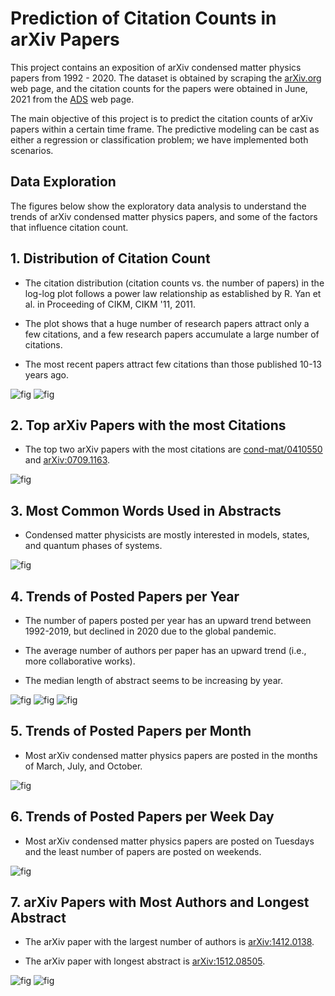 # Prediction of Citation Counts in arXiv Papers
This project contains an exposition of arXiv condensed matter physics papers from 1992 - 2020. The dataset is obtained by scraping the [arXiv.org](https://arxiv.org) web page, and the citation counts for the papers were obtained in June, 2021 from the [ADS](https://ui.adsabs.harvard.edu) web page. 

The main objective of this project is to predict the citation counts of arXiv papers within a certain time frame. The predictive modeling can be cast as either a regression or classification problem; we have implemented both scenarios.

## Data Exploration

The figures below show the exploratory data analysis to understand the trends of arXiv condensed matter physics papers, and some of the factors that influence citation count. 

## 1. Distribution of Citation Count

 - The citation distribution (citation counts vs. the number of papers) in the log-log plot follows a power law relationship as established by R. Yan et al. in Proceeding of CIKM, CIKM '11, 2011.
 
 - The plot shows that a huge number of research papers attract only a few citations, and a few research papers accumulate a large number of citations.
 
 - The most recent papers attract few citations than those published 10-13 years ago.

![fig](images/fig5a.png)
![fig](images/fig5c.png)

## 2. Top arXiv Papers with the most Citations

- The top two arXiv papers with the most citations are [cond-mat/0410550](https://arxiv.org/abs/cond-mat/0410550) and [arXiv:0709.1163](https://arxiv.org/abs/0709.1163).

![fig](images/fig5d.png)

## 3. Most Common Words Used in Abstracts

- Condensed matter physicists are mostly interested in models, states, and quantum phases of systems.

![fig](images/fig1a.png)

## 4. Trends of Posted Papers per Year

- The number of papers posted per year has an upward trend between 1992-2019, but declined in 2020 due to the global pandemic.

- The average number of authors per paper has an upward trend (i.e., more collaborative works).

- The median length of abstract seems to be increasing by year.


![fig](images/fig4c.png)
![fig](images/fig4b.png)
![fig](images/fig4e.png)

## 5. Trends of Posted Papers per Month

- Most arXiv condensed matter physics papers are posted in the months of March, July, and October.

![fig](images/fig3a.png)

## 6. Trends of Posted Papers per Week Day

- Most arXiv condensed matter physics papers are posted on Tuesdays and the least number of papers are posted on weekends.

![fig](images/fig2a.png)

## 7. arXiv Papers with Most Authors and Longest Abstract

- The arXiv paper with the largest number of authors is [arXiv:1412.0138](https://arxiv.org/abs/1412.0138).

- The arXiv paper with longest abstract is [arXiv:1512.08505](https://arxiv.org/abs/1512.08505).

![fig](images/fig2b.png)
![fig](images/fig2c.png)